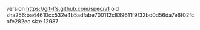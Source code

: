 version https://git-lfs.github.com/spec/v1
oid sha256:ba44610cc532e4b5adfabe700112c839611f9f32bd0d56da7e6f02fcbfe282ec
size 12987
